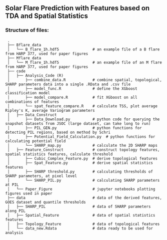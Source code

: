 ##  Solar Flare Prediction with Features based on TDA and Spatial Statistics

### Structure of files:

     .
     ├── Bflare_data                       
     │   └── B_flare_1h.hdf5               # an example file of a B flare from HARP 377, used for paper figures
     ├── Mflare_data                       
     │   └── M_flare_1h.hdf5               # an example file of an M flare from HARP 377, used for paper figures
     ├── code
     │   ├── Analysis_Code (R)             
     │       ├── combine_data.R            # combine spatial, topological, SHARP parameters data into a single .RData and .csv file
     │       ├── model_func.R              # define the XGboost classification model
     │       ├── model_compare.R           # fit XGboost on all combinations of features
     │       └── spat_feature_compare.R    # calculate TSS, plot average Ripley's K, average Variogram parameters
     │   ├── Data_Construct
     │       ├── Data_Download.py          # python code for querying the snapshot datasets from JSOC (large dataset, can take long to run)
     │       ├── PIL_GEN.py                # python functions for detecting PIL regions, based on method by Schri
     │       ├── Potential_Field_Calculation.py  # python functions for calculating potential field
     │       └── SHARP_map.py              # calculate the 2D SHARP maps
     │   ├── Feature_Construct             # construct topology features, spatial statistics features, calculate threshold
     │       ├── Cubic_Complex_Feature.py  # derive topological features
     │       ├── Spat_Feature.py           # derive spatial statistics features
     │       ├── SHARP threshold.py        # calculating thresholds of SHARP parameters, at pixel level
     │       └── SHARP_PIL.py              # calculating SHARP parameters at PIL
     │   └── Paper_Figure                  # jupyter notebooks plotting figures used in paper
     ├── data                              # data of the derived features, GOES dataset and quantile thresholds
     │   ├── SHARP_PIL                     # data of SHARP parameters along PIL
     │   ├── Spatial_Feature               # data of spatial statistics features
     │   ├── Topology_Feature              # data of topological features
     │   └── data_new.Rdata                # data ready to be used for analysis
     
